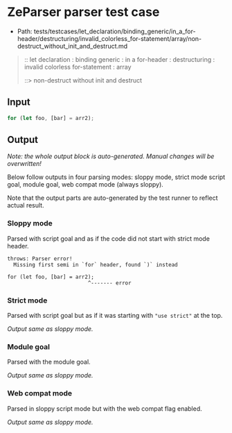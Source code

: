 # ZeParser parser test case

- Path: tests/testcases/let_declaration/binding_generic/in_a_for-header/destructuring/invalid_colorless_for-statement/array/non-destruct_without_init_and_destruct.md

> :: let declaration : binding generic : in a for-header : destructuring : invalid colorless for-statement : array
>
> ::> non-destruct without init and destruct

## Input

`````js
for (let foo, [bar] = arr2);
`````

## Output

_Note: the whole output block is auto-generated. Manual changes will be overwritten!_

Below follow outputs in four parsing modes: sloppy mode, strict mode script goal, module goal, web compat mode (always sloppy).

Note that the output parts are auto-generated by the test runner to reflect actual result.

### Sloppy mode

Parsed with script goal and as if the code did not start with strict mode header.

`````
throws: Parser error!
  Missing first semi in `for` header, found `)` instead

for (let foo, [bar] = arr2);
                          ^------- error
`````

### Strict mode

Parsed with script goal but as if it was starting with `"use strict"` at the top.

_Output same as sloppy mode._

### Module goal

Parsed with the module goal.

_Output same as sloppy mode._

### Web compat mode

Parsed in sloppy script mode but with the web compat flag enabled.

_Output same as sloppy mode._
